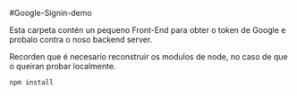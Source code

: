 #Google-Signin-demo

Esta carpeta contén un pequeno Front-End para obter o 
token de Google e probalo contra o noso backend server.

Recorden que é necesario reconstruir os modulos de node,
no caso de que o queiran probar localmente.

```
npm install
```
